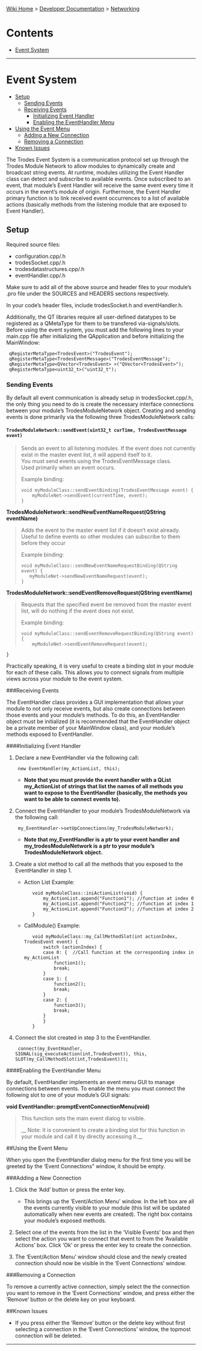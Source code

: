 [Wiki Home](Home) > [Developer Documentation](DevDocumentation) > [Networking](Networking)

# Contents

* [Event System](#markdown-header-event-system)

-----------

# Event System

* [Setup](#markdown-header-setup)
    * [Sending Events](#markdown-header-sending-events)
    * [Receiving Events](#markdown-header-receiving-events)
        * [Initializing Event Handler](#markdown-header-initializing-event-handler)
        * [Enabling the EventHandler Menu](#markdown-header-enabling-the-eventhandler-menu)
* [Using the Event Menu](#markdown-header-using-the-event-menu)
    * [Adding a New Connection](#markdown-header-adding-a-new-connection)
    * [Removing a Connection](#markdown-header-removing-a-connection)
* [Known Issues](#markdown-header-known-issues)

The Trodes Event System is a communication protocol set up through the Trodes Module Network to allow modules to dynamically create and broadcast string events.  At runtime, modules utilizing the Event Handler class can detect and subscribe to available events.  Once subscribed to an event, that module’s Event Handler will receive the same event every time it occurs in the event’s module of origin.  Furthermore, the Event Handler primary function is to link received event occurrences to a list of available actions (basically methods from the listening module that are exposed to Event Handler).

## Setup

Required source files:

* configuration.cpp/.h
* trodesSocket.cpp/.h
* trodesdatastructures.cpp/.h
* eventHandler.cpp/.h

Make sure to add all of the above source and header files to your module’s .pro file under the SOURCES and HEADERS sections respectively.

In your code’s header files, include trodesSocket.h and eventHandler.h. 

Additionally, the QT libraries require all user-defined datatypes to be registered as a QMetaType for them to be transfered via-signals/slots.  Before using the event system, you must add the following lines to your main.cpp file after initializing the QApplication and before initializing the MainWindow:

     qRegisterMetaType<TrodesEvent>("TrodesEvent");  
     qRegisterMetaType<TrodesEventMessage>("TrodesEventMessage");  
     qRegisterMetaType<QVector<TrodesEvent> >("QVector<TrodesEvent>");  
     qRegisterMetaType<uint32_t>("uint32_t");  

### Sending Events

By default all event communication is already setup in trodesSocket.cpp/.h, the only thing you need to do is create the necessary interface connections between your module’s TrodesModuleNetwork object.  Creating and sending events is done primarily via the following three TrodesModuleNetwork calls:

#### `TrodesModuleNetwork::sendEvent(uint32_t curTime, TrodesEventMessage event)`

>Sends an event to all listening modules.  If the event does not currently exist in the master event list, it will append itself to it.  
>You must send events using the TrodesEventMessage class.  
>Used primarily when an event occurs.
>
>Example binding:
>
>     void myModuleClass::sendEventBinding(TrodesEventMessage event) {
>         myModuleNet->sendEvent(currentTime, event);
>     }

__TrodesModuleNetwork::sendNewEventNameRequest(QString eventName)__
>Adds the event to the master event list if it doesn’t exist already.
>Useful to define events so other modules can subscribe to them before they occur
>
>Example binding:
>
>     void myModuleClass::sendNewEventNameRequestBinding(QString event) {
>        myModuleNet->sendNewEventNameRequest(event);
>     }


__TrodesModuleNetwork::sendEventRemoveRequest(QString eventName)__
>Requests that the specified event be removed from the master event list, will do nothing if the event does not exist.
>
>Example binding:
>
>     void myModuleClass::sendEventRemoveRequestBinding(QString event) {
>         myModuleNet->sendEventRemoveRequest(event);
    }

Practically speaking, it is very useful to create a binding slot in your module for each of these calls.  This allows you to connect signals from multiple views across your module to the event system.

###Receiving Events

The EventHandler class provides a GUI implementation that allows your module to not only receive events, but also create connections between those events and your module’s methods.  To do this, an EventHandler object must be initialized (it is recommended that the EventHandler object be a private member of your MainWindow class), and your module’s methods exposed to EventHandler.

####Initializing Event Handler

1. Declare a new EventHandler via the following call:

        new EventHandler(my_ActionList, this);
    * __Note that you must provide the event handler with a QList<String> my_ActionList of strings that list the names of all methods you want to expose to the EventHandler (basically, the methods you want to be able to connect events to).__

2. Connect the EventHandler to your module’s TrodesModuleNetwork via the following call:
 
        my_EventHandler->setUpConnections(my_TrodesModuleNetwork);
    * __Note that my_EventHandler is a ptr to your event handler and my_trodesModuleNetwork is a ptr to your module’s TrodesModuleNetwork object.__

3. Create a slot method to call all the methods that you exposed to the EventHandler in step 1.  
    * Action List Example: 

             void myModuleClass::iniActionList(void) {
                 my_ActionList.append("Function1"); //function at index 0
                 my_ActionList.append("Function2"); //function at index 1
                 my_ActionList.append("Function3"); //function at index 2
             }

    * CallModule() Example:

             void myModuleClass::my_CallMethodSlot(int actionIndex, TrodesEvent event) {
                 switch (actionIndex) { 
                 case 0: {  //Call function at the corresponding index in my_ActionList
                     function1();
                     break;
                 }
                 case 1: {
                     function2();
                     break;
                 }
                 case 2: {
                     function3();
                     break;
                 }
                 }
             }

4. Connect the slot created in step 3 to the EventHandler.

        connect(my_EventHandler, SIGNAL(sig_executeAction(int,TrodesEvent)), this, SLOT(my_CallMethodSlot(int,TrodesEvent)));

####Enabling the EventHandler Menu

By default, EventHandler implements an event menu GUI to manage connections between events.  To enable the menu you must connect the following slot to one of your module’s GUI signals:

__void EventHandler::promptEventConnectionMenu(void)__
>This function sets the main event dialog to visible.
>
>__ Note: It is convenient to create a binding slot for this function in your module and call it by directly accessing it.__

##Using the Event Menu

When you open the EventHandler dialog menu for the first time you will be greeted by the ‘Event Connections” window, it should be empty.  

###Adding a New Connection

1. Click the ‘Add’ button or press the enter key.

    * This brings up the ‘Event/Action Menu’ window.  In the left box are all the events currently visible to your module (this list will be updated automatically when new events are created).  The right box contains your module’s exposed methods.

2. Select one of the events from the list in the ‘Visible Events’ box and then select the action you want to connect that event to from the ‘Available Actions’ box.  Click ‘Ok’ or press the enter key to create the connection.

3. The ‘Event/Action Menu’ window should close and the newly created connection should now be visible in the ‘Event Connections’ window.

###Removing a Connection

To remove a currently active connection, simply select the the connection you want to remove in the ‘Event Connections’ window, and press either the ‘Remove’ button or the delete key on your keyboard.

##Known Issues

* If you press either the ‘Remove’ button or the delete key without first selecting a connection in the ‘Event Connections’ window, the topmost connection will be deleted.

-----------